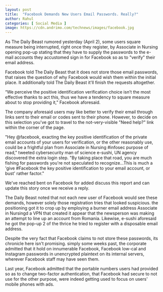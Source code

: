 ```yaml
---
layout: post
title:  "Facebook Demands New Users Email Passwords. Really?"
author: Rahul
categories: [ Social Media ]
image: https://cdn.andrimo.com/technews/images/facebook.jpg
---
```

As The Daily Beast rumored yesterday (April 2), some users square measure being interrupted, right once they register, by Associate in Nursing opening pop-up stating that they have to supply the passwords to the e-mail accounts they accustomed sign in for Facebook so as to "verify" their email address.

Facebook told The Daily Beast that it does not store those email passwords, that raises the question of why Facebook would wish them within the initial place. It additionally told The Daily Beast it'll finish the requests altogether.

“We perceive the positive identification verification choice isn’t the most effective thanks to act this, thus we have a tendency to square measure about to stop providing it,” Facebook aforesaid.


The company aforesaid users may like better to verify their email through links sent to their email or codes sent to their phone. However, to decide on this selection you've got to travel to the not-very-visible "Need help?" link within the corner of the page.

"Hey @facebook, exacting the key positive identification of the private email accounts of your users for verification, or the other reasonably use, could be a frightful plan from Associate in Nursing #infosec purpose of read," tweeted cybersecurity man of science e-sushi, UN agency discovered the extra login step. "By taking place that road, you are much fishing for passwords you're not speculated to recognize...This is much a 'give #Facebook the key positive identification to your email account, or bust' rather factor."

We've reached bent on Facebook for added discuss this report and can update this story once we receive a reply.

The Daily Beast noted that not each new user of Facebook would see these demands, however solely those registration tries that looked suspicious. the positioning got it to crop up by employing a burner email address Associate in Nursingd a VPN that created it appear that the newsperson was making an attempt to line up an account from Romania. Likewise, e-sushi aforesaid he got the pop-up 2 of the thrice he tried to register with a disposable email address.

Despite the very fact that Facebook claims to not store these passwords, its chronicle here isn't promising. simply some weeks past, the corporate admitted that it hold on innumerable Facebook, Facebook low-cal and Instagram passwords in unencrypted plaintext on its internal servers, wherever Facebook staff may have seen them.

Last year, Facebook admitted that the portable numbers users had provided so as to change two-factor authentication, that Facebook had secure to not use for the other purpose, were indeed getting used to focus on users' mobile phones with ads.
